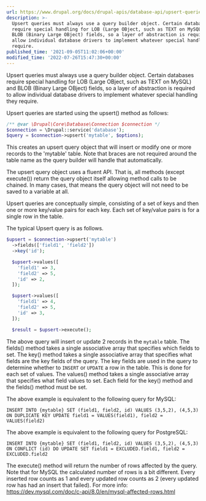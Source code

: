 ```yaml
---
url: https://www.drupal.org/docs/drupal-apis/database-api/upsert-queries
description: >-
  Upsert queries must always use a query builder object. Certain databases
  require special handling for LOB (Large OBject, such as TEXT on MySQL) and
  BLOB (Binary Large OBject) fields, so a layer of abstraction is required to
  allow individual database drivers to implement whatever special handling they
  require.
published_time: '2021-09-05T11:02:06+00:00'
modified_time: '2022-07-26T15:47:30+00:00'
---
```

Upsert queries must always use a query builder object. Certain databases require special handling for LOB (Large OBject, such as TEXT on MySQL) and BLOB (Binary Large OBject) fields, so a layer of abstraction is required to allow individual database drivers to implement whatever special handling they require.

Upsert queries are started using the upsert() method as follows:

```php
/** @var \Drupal\Core\Database\Connection $connection */
$connection = \Drupal::service('database');
$query = $connection->upsert('mytable', $options);

```

This creates an upsert query object that will insert or modify one or more records to the 'mytable' table. Note that braces are not required around the table name as the query builder will handle that automatically.

The upsert query object uses a fluent API. That is, all methods (except execute()) return the query object itself allowing method calls to be chained. In many cases, that means the query object will not need to be saved to a variable at all.

Upsert queries are conceptually simple, consisting of a set of keys and then one or more key/value pairs for each key. Each set of key/value pairs is for a single row in the table.

The typical Upsert query is as follows.

```php
$upsert = $connection->upsert('mytable')
  ->fields(['field1', 'field2'])
  ->key('id');

  $upsert->values([
    'field1' => 3,
    'field2' => 5,
    'id' => 2,
  ]);

  $upsert->values([
    'field1' => 4,
    'field2' => 5,
    'id' => 3,
  ]);

  $result = $upsert->execute();

```

The above query will insert or update 2 records in the `mytable` table. The fields() method takes a single associative array that specifies which fields to set. The key() method takes a single associative array that specifies what fields are the key fields of the query. The key fields are used in the query to determine whether to `INSERT` or `UPDATE` a row in the table. This is done for each set of values. The values() method takes a single associative array that specifies what field values to set. Each field for the key() method and the fields() method must be set.

The above example is equivalent to the following query for MySQL:

`INSERT INTO {mytable} SET (field1, field2, id) VALUES (3,5,2), (4,5,3) ON DUPLICATE KEY UPDATE field1 = VALUES(field1), field2 = VALUES(field2)`

The above example is equivalent to the following query for PostgreSQL:

`INSERT INTO {mytable} SET (field1, field2, id) VALUES (3,5,2), (4,5,3) ON CONFLICT (id) DO UPDATE SET field1 = EXCLUDED.field1, field2 = EXCLUDED.field2`

The execute() method will return the number of rows affected by the query. Note that for MySQL the calculated number of rows is a bit different. Every inserted row counts as 1 and every updated row counts as 2 (every updated row has had an insert that failed). For more info: <https://dev.mysql.com/doc/c-api/8.0/en/mysql-affected-rows.html>